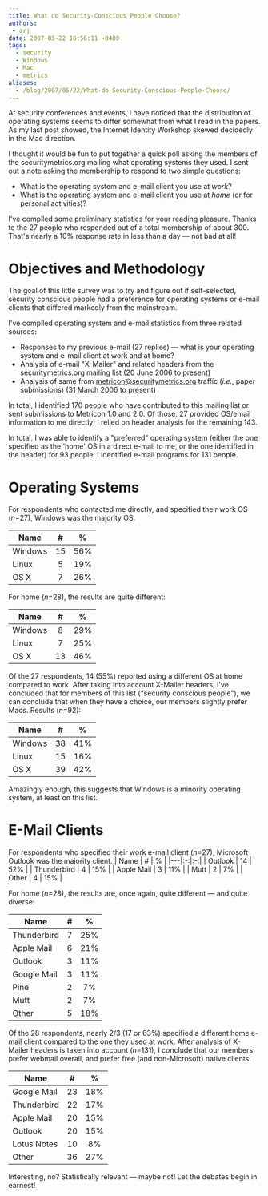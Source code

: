 ```yaml
---
title: What do Security-Conscious People Choose?
authors:
 - arj
date: 2007-05-22 16:56:11 -0400
tags:
  - security
  - Windows
  - Mac
  - metrics
aliases:
  - /blog/2007/05/22/What-do-Security-Conscious-People-Choose/
---
```

At security conferences and events, I have noticed that the distribution of operating systems seems to differ somewhat from what I read in the papers. As my last post showed, the Internet Identity Workshop skewed decidedly in the Mac direction.

I thought it would be fun to put together a quick poll asking the members of the securitymetrics.org mailing what operating systems they used. I sent out a note asking the membership to respond to two simple questions:

<!--more-->

* What is the operating system and e-mail client you use at _work_?
* What is the operating system and e-mail client you use at _home_ (or for personal activities)?

I've compiled some preliminary statistics for your reading pleasure. Thanks to the 27 people who responded out of a total membership of about 300. That's nearly a 10% response rate in less than a day — not bad at all!

# Objectives and Methodology

The goal of this little survey was to try and figure out if self-selected, security conscious people had a preference for operating systems or e-mail clients that differed markedly from the  mainstream.

I've compiled operating system and e-mail statistics from three related sources:

* Responses to my previous e-mail (27 replies) — what is your operating system and e-mail client at work and at home?
* Analysis of e-mail "X-Mailer" and related headers from the securitymetrics.org mailing list (20 June 2006 to present)
* Analysis of same from metricon@securitymetrics.org traffic (_i.e._, paper submissions) (31 March 2006 to present)

In total, I identified 170 people who have contributed to this mailing list or sent submissions to Metricon 1.0 and 2.0. Of those, 27 provided OS/email information to me directly; I relied on header analysis for the remaining 143.

In total, I was able to identify a "preferred" operating system (either the one specified as the 'home' OS in a direct e-mail to me, or the one identified in the header) for 93 people. I identified e-mail programs for 131 people.

# Operating Systems

For respondents who contacted me directly, and specified their work OS (_n_=27), Windows was the majority OS.

| Name | # | % |
|---|:-:|:-:|
| Windows | 15 | 56% |
| Linux | 5 | 19% |
| OS X | 7 | 26% |

For home (_n_=28), the results are quite different:

| Name | # | % |
|---|:-:|:-:|
| Windows | 8 | 29% |
| Linux | 7 | 25% |
| OS X | 13 | 46% |

Of the 27 respondents, 14 (55%) reported using a different OS at home compared to work. After taking into account X-Mailer headers, I've concluded that for members of this list ("security conscious people"), we can conclude that when they have a choice, our members slightly prefer Macs. Results (_n_=92):

| Name | # | % |
|---|:-:|:-:|
| Windows | 38 | 41% |
| Linux | 15 | 16% |
| OS X | 39 | 42% |

Amazingly enough, this suggests that Windows is a minority operating system, at least on this list.

# E-Mail Clients

For respondents who specified their work e-mail client (_n_=27), Microsoft Outlook was the majority client.
| Name | # | % |
|---|:-:|:-:|
| Outlook | 14 | 52% |
| Thunderbird | 4 | 15% |
| Apple Mail | 3 | 11% |
| Mutt | 2 | 7% |
| Other | 4 | 15% |

For home (_n_=28), the results are, once again, quite different — and quite diverse:

| Name | # | % |
|---|:-:|:-:|
| Thunderbird | 7 | 25% |
| Apple Mail | 6 | 21% |
| Outlook | 3 | 11% |
| Google Mail | 3 | 11% |
| Pine | 2 | 7% |
| Mutt | 2 | 7% |
| Other | 5 | 18% |

Of the 28 respondents, nearly 2/3 (17 or 63%) specified a different home e-mail client compared to the one they used at work. After analysis of X-Mailer headers is taken into account (_n_=131), I conclude that our members prefer webmail overall, and prefer free (and non-Microsoft) native clients.

| Name | # | % |
|---|:-:|:-:|
| Google Mail | 23 | 18% |
| Thunderbird | 22 | 17% |
| Apple Mail | 20 | 15% |
| Outlook | 20 | 15% |
| Lotus Notes | 10 | 8% |
| Other | 36 | 27% |

Interesting, no? Statistically relevant — maybe not! Let the debates begin in earnest!
